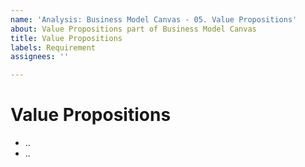 ```yaml
---
name: 'Analysis: Business Model Canvas - 05. Value Propositions'
about: Value Propositions part of Business Model Canvas
title: Value Propositions
labels: Requirement
assignees: ''

---
```


# Value Propositions

- ..
- ..
